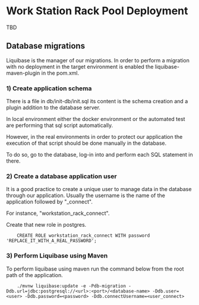 # Work Station Rack Pool Deployment

TBD

## Database migrations

Liquibase is the manager of our migrations. In order to perform a migration with no deployment in the target environment is enabled the liquibase-maven-plugin in the pom.xml.

### 1) Create application schema

There is a file in db/init-db/init.sql its content is the schema creation and a plugin addition to the database server.

In local environment either the docker environment or the automated test are performing that sql script automatically.

However, in the real environments in order to protect our application the execution of that script should be done manually in the database.

To do so, go to the database, log-in into and perform each SQL statement in there.

### 2) Create a database application user

It is a good practice to create a unique user to manage data in the database through our application. Usually the username is the name of the application followed by "_connect".

For instance, "workstation_rack_connect".

Create that new role in postgres.

```
    CREATE ROLE workstation_rack_connect WITH password 'REPLACE_IT_WITH_A_REAL_PASSWORD';
```

### 3) Perform Liquibase using Maven

To perform liquibase using maven run the command below from the root path of the application.

```
    ./mvnw liquibase:update -e -Pdb-migration -Ddb.url=jdbc:postgresql://<url>:<port>/<database-name> -Ddb.user=<user> -Ddb.password=<password> -Ddb.connectUsername=<user_connect>
```
